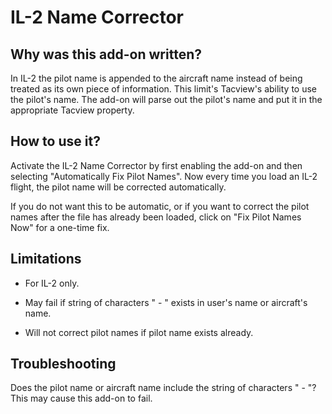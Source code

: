 # IL-2 Name Corrector

## Why was this add-on written?

In IL-2 the pilot name is appended to the aircraft name instead of being treated as its own piece of information. This limit's Tacview's ability to use the pilot's name.
The add-on will parse out the pilot's name and put it in the appropriate Tacview property.

## How to use it?

Activate the IL-2 Name Corrector by first enabling the add-on and then selecting "Automatically Fix Pilot Names". Now every time you load an IL-2 flight, the pilot name will be corrected automatically.

If you do not want this to be automatic, or if you want to correct the pilot names after the file has already been loaded, click on "Fix Pilot Names Now" for a one-time fix.  

## Limitations

* For IL-2 only.

* May fail if string of characters " - " exists in user's name or aircraft's name.

* Will not correct pilot names if pilot name exists already.

## Troubleshooting

Does the pilot name or aircraft name include the string of characters  " - "? This may cause this add-on to fail. 
